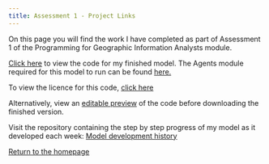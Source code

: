 ```yaml
---
title: Assessment 1 - Project Links
---
```



On this page you will find the work I have completed as part of Assessment 1 of the Programming for Geographic Information Analysts module. 

[Click here](https://github.com/davidosh96/Assessment_1) to view the code for my finished model.
The Agents module required for this model to run can be found [here.](https://github.com/davidosh96/Assessment_1)


To view the licence for this code, [click here]()


Alternatively, view an [editable preview](https://davidosh96.github.io/modelpreview.html) of the code before downloading the finished version.


Visit the repository containing the step by step progress of my model as it developed each week:
[Model development history](https://github.com/davidosh96/Assessment_1)


[Return to the homepage](https://davidosh96.github.io/index.html)
